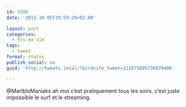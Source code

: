 ```yaml
---
id: 5996
date: '2011-10-05T19:59:28+02:00'

layout: post
categories:
  - Vis ma vie
tags:
  - tweet
format: status
publish_social: no
guid: 'http://tweets.local/?birdsite_tweet=121675895776870400'

---
```


@MarlbIsManiaks ah moi c’est pratiquement tous les soirs. c’est juste impossible le surf et le streaming.